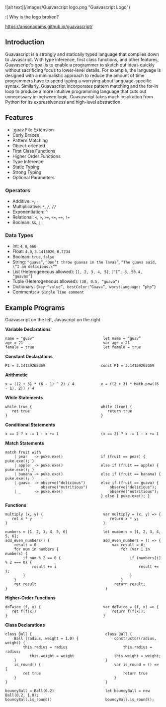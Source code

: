 
![alt text](/images/Guavascript logo.png "Guavascript Logo")

:( Why is the logo broken?

https://ansonadams.github.io/guavascript/

## Introduction

Guavascript is a strongly and statically typed language that compiles down to Javascript. With type inference, first class functions, and other features, Guavascript's goal is to enable a programmer to sketch out ideas quickly without sacrificing focus to lower-level details. For example, the language is designed with a minimalistic approach to reduce the amount of time programmers have to spend typing a worrying about language-specific syntax. Similarly, Guavascript incorporates pattern matching and the for-in loop to produce a more intuitive programming language that cuts out unnecessary in-between logic. Guavascript takes much inspiration from Python for its expressiveness and high-level abstraction.

## Features
* .guav File Extension
* Curly Braces
* Pattern Matching
* Object-oriented
* First Class Functions
* Higher Order Functions
* Type Inference
* Static Typing
* Strong Typing
* Optional Parameters

### Operators

* Additive: `+`, `-`
* Multiplicative: `*`, `/`, `//`
* Exponentiation: `^`
* Relational: `<`, `>`, `>=`, `<=`, `==`, `!=`
* Boolean: `&&`, `||`

### Data Types

* Int: `4`, `8`, `666`
* Float: `4.0`, `3.1415926`, `0.7734`
* Boolean: `true`, `false`
* String: `“guava”`, `“Don’t throw guavas in the lavas”`, `“The guava said, \“I am delicious.\””`
* List (Heterogeneous allowed): `[1, 2, 3, 4, 5]`, `[“I”, 8, 50.4, “guavas”]`
* Tuple (Heterogeneous allowed): `(30, 0.5, “guava”)`
* Dictionary: `{key:“value”, bestColor:“Guava”, worstLanguage: “php”}`
* Comments: `# Single line comment`

## Example Programs
Guavascript on the left, Javascript on the right

__Variable Declarations__

```
name = "guav"                               let name = “guav”
age = 21                                    var age = 21
female = true                               let female = true
```

__Constant Declarations__

```
PI = 3.14159265359                         const PI = 3.14159265359
```

__Arithmetic__

```
x = ((2 + 3) * (6 - 1) ^ 2) / 4            x = ((2 + 3) * Math.pow((6 - 1), 2)) / 4
```

__While Statements__

```
while true {                               while (true) {
   ret true                                   return true
}                                          }
```

__Conditional Statements__

```
x == 2 ? x -= 1 : x += 1                   (x == 2) ? x -= 1 : x += 1
```

__Match Statements__

```
match fruit with                           
    | pear   -> puke.exe()                 if (fruit == pear) { puke.exe(); }
    | apple  -> puke.exe()                 else if (fruit == apple) { puke.exe(); }
    | banana -> puke.exe()                 else if (fruit == banana) { puke.exe(); }
    | guava  -> observe("delicious")       else if (fruit == guava) {
                observe("nutritious")          observe("delicious");
    | _      -> puke.exe()                     observe("nutritious");
                                           } else { puke.exe(); }
```

__Functions__

```
multiply (x, y) {                           var multiply = (x, y) => {
   ret x * y                                   return x * y;
}                                           }
```

```
numbers = [1, 2, 3, 4, 5, 6]                let numbers = [1, 2, 3, 4, 5, 6];
add_even_numbers() {                        add_even_numbers = () => {
    result = 0                                  var result = 0;
    for num in numbers {                            for (var i in numbers) {
        if num % 2 == 0 {                               if (numbers[i] % 2 === 0) {
            result += i                                     result += i;
        }                                               }
    }                                               }
    ret result                                   return result;
}                                            }
```

__Higher-Order Functions__

```
doTwice (f, x) {                            var doTwice = (f, x) => {
   ret f(f(x))                                  return f(f(x));
}                                           }
```

__Class Declarations__

```
class Ball {                                 class Ball {
    Ball (radius, weight = 1.0) {                constructor(radius, weight) {
    	this.radius = radius                         this.radius = radius;
	       this.weight = weight                  this.weight = weight;
    }                                        }
    is_round() {                                 var is_round = () => {
    	ret true                                     return true
    }                                            }
}                                            }

bouncyBall = Ball(0.2)                       let bouncyBall = new Ball(0.2, 1.0);
bouncyBall.is_round()                        bouncyBall.is_round();
```
